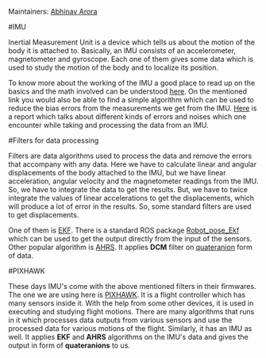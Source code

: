 Maintainers: [Abhinav Arora](https://github.com/Abhi10arora)

#IMU

Inertial Measurement Unit is a device which tells us about the motion of the body it is attached to. Basically, an IMU consists of an accelerometer, magnetometer and gyroscope. Each one of them gives some data which is used to study the motion of the body and to localize its position.

To know more about the working of the IMU a good place to read up on the basics and the math involved can be understood [here]( http://www.starlino.com/imu_guide.html
). On the mentioned link you would also be able to find a simple algorithm which can be used to reduce the bias errors from the measurements we get from the IMU. [Here](https://www.cl.cam.ac.uk/techreports/UCAM-CL-TR-696.pdf) is a report which talks about different kinds of errors and noises which one encounter while taking and processing the data from an IMU.

#Filters for data processing

Filters are data algorithms used to process the data and remove the errors that accompany with any data. Here we have to calculate linear and angular displacements of the body attached to the IMU, but we have linear acceleration, angular velocity and the magnetometer readings from the IMU. So, we have to integrate the data to get the results. But, we have to twice integrate the values of linear accelerations to get the displacements, which will produce a lot of error in the results. So, some standard filters are used to get displacements.

One of them is [EKF](https://en.wikipedia.org/wiki/Extended_Kalman_filter). There is a standard ROS package [Robot_pose_Ekf](http://wiki.ros.org/robot_pose_ekf) which can be used to get the output directly from the input of the sensors. Other popular algorithm is [AHRS](http://x-io.co.uk/open-source-imu-and-ahrs-algorithms/). It applies **DCM** filter on [quateranion](http://math.ucr.edu/~huerta/introquaternions.pdf) form of data.

#PIXHAWK

These days IMU's come with the above mentioned filters in their firmwares. The one we are using here is [PIXHAWK](https://pixhawk.org). It is a flight controller which has many sensors inside it. With the help from some other devices, it is used in executing and studying flight motions. There are many algorithms that runs in it which processes data outputs from various sensors and use the processed data for various motions of the flight. Similarly, it has an IMU as well. It applies **EKF** and **AHRS** algorithms on the IMU's data and gives the output in form of **quateranions** to us.
